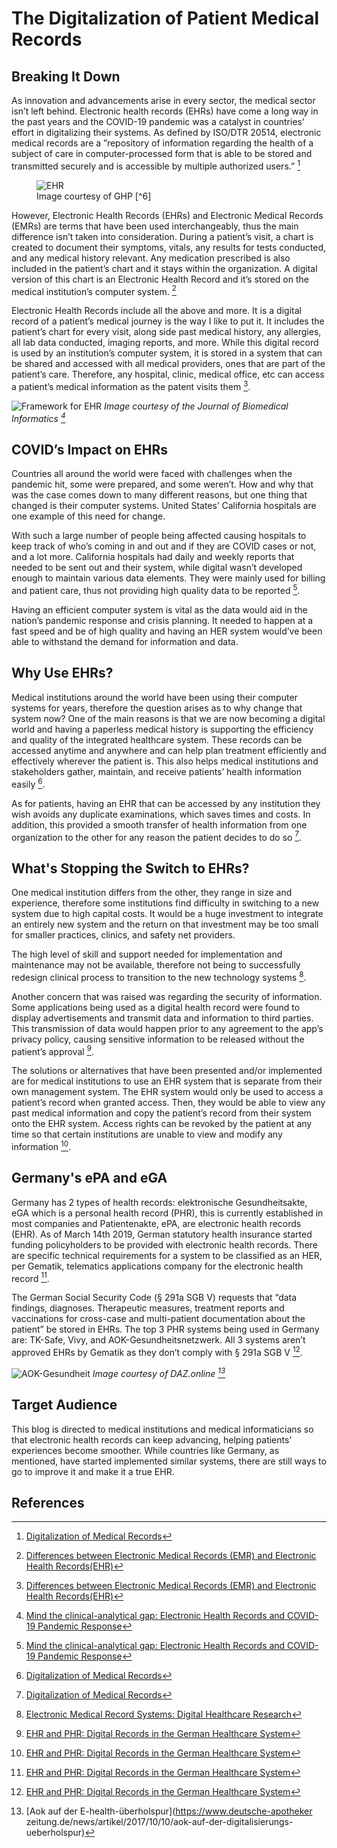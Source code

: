 # The Digitalization of Patient Medical Records

## Breaking It Down

  As innovation and advancements arise in every sector, the medical sector isn’t left behind. Electronic health records (EHRs) have come a long way in the past years and the COVID-19 pandemic was a catalyst in countries’ effort in digitalizing their systems. As defined by ISO/DTR 20514, electronic medical records are a ”repository of information regarding the health of a subject of care in computer-processed form that is able to be stored and transmitted securely and is accessible by multiple authorized users.” [^2] 

<figure>
  <img src="images/EHR.jpg" alt="EHR">
  <figcaption>Image courtesy of GHP [^6]</figcaption>
</figure>

  However, Electronic Health Records (EHRs) and Electronic Medical Records (EMRs) are terms that have been used interchangeably, thus the main difference isn’t taken into consideration. During a patient’s visit, a chart is created to document their symptoms, vitals, any results for tests conducted, and any medical history relevant. Any medication prescribed is also included in the patient’s chart and it stays within the organization. A digital version of this chart is an Electronic Health Record and it’s stored on the medical institution’s computer system. [^3]

Electronic Health Records include all the above and more. It is a digital record of a patient’s medical journey is the way I like to put it. It includes the patient’s chart for every visit, along side past medical history, any allergies, all lab data conducted, imaging reports, and more. While this digital record is used by an institution’s computer system, it is stored in a system that can be shared and accessed with all medical providers, ones that are part of the patient’s care. Therefore, any hospital, clinic, medical office, etc can access a patient’s medical information as the patent visits them [^3].

![Framework for EHR](images/Framework_EHR.jpg)
*Image courtesy of the Journal of Biomedical Informatics [^5]*

## COVID’s Impact on EHRs
Countries all around the world were faced with challenges when the pandemic hit, some were prepared, and some weren’t. How and why that was the case comes down to many different reasons, but one thing that changed is their computer systems. United States’ California hospitals are one example of this need for change. 

With such a large number of people being affected causing hospitals to keep track of who’s coming in and out and if they are COVID cases or not, and a lot more. California hospitals had daily and weekly reports that needed to be sent out and their system, while digital wasn’t developed enough to maintain various data elements. They were mainly used for billing and patient care, thus not providing high quality data to be reported [^5]. 

Having an efficient computer system is vital as the data would aid in the nation’s pandemic response and crisis planning. It needed to happen at a fast speed and be of high quality and having an HER system would’ve been able to withstand the demand for information and data.

## Why Use EHRs?
Medical institutions around the world have been using their computer systems for years, therefore the question arises as to why change that system now? One of the main reasons is that we are now becoming a digital world and having a paperless medical history is supporting the efficiency and quality of the integrated healthcare system. These records can be accessed anytime and anywhere and can help plan treatment efficiently and effectively wherever the patient is. This also helps medical institutions and stakeholders gather, maintain, and receive patients’ health information easily [^2].

As for patients, having an EHR that can be accessed by any institution they wish avoids any duplicate examinations, which saves times and costs. In addition, this provided a smooth transfer of health information from one organization to the other for any reason the patient decides to do so [^2].

## What's Stopping the Switch to EHRs?
One medical institution differs from the other, they range in size and experience, therefore some institutions find difficulty in switching to a new system due to high capital costs. It would be a huge investment to integrate an entirely new system and the return on that investment may be too small for smaller practices, clinics, and safety net providers.

The high level of skill and support needed for implementation and maintenance may not be available, therefore not being to successfully redesign clinical process to transition to the new technology systems [^1].

Another concern that was raised was regarding the security of information. Some applications being used as a digital health record were found to display advertisements and transmit data and information to third parties. This transmission of data would happen prior to any agreement to the app’s privacy policy, causing sensitive information to be released without the patient’s approval [^4].

The solutions or alternatives that have been presented and/or implemented are for medical institutions to use an EHR system that is separate from their own management system. The EHR system would only be used to access a patient’s record when granted access. Then, they would be able to view any past medical information and copy the patient’s record from their system onto the EHR system. Access rights can be revoked by the patient at any time so that certain institutions are unable to view and modify any information [^4].

## Germany's ePA and eGA

Germany has 2 types of health records: elektronische Gesundheitsakte, eGA which is a personal health record (PHR), this is currently established in most companies and Patientenakte, ePA, are electronic health records (EHR). As of March 14th 2019, German statutory health insurance started funding policyholders to be provided with electronic health records. There are specific technical requirements for a system to be classified as an HER, per Gematik, telematics applications company for the electronic health record [^4].

The German Social Security Code (§ 291a SGB V) requests that “data findings, diagnoses. Therapeutic measures, treatment reports and vaccinations for cross-case and multi-patient documentation about the patient” be stored in EHRs. The top 3 PHR systems being used in Germany are: TK-Safe, Vivy, and AOK-Gesundheitsnetzwerk. All 3 systems aren’t approved EHRs by Gematik as they don’t comply with § 291a SGB V [^4].

![AOK-Gesundheit](images/AOK.png)
*Image courtesy of DAZ.online [^7]*

## Target Audience
This blog is directed to medical institutions and medical informaticians so that electronic health records can keep advancing, helping patients’ experiences become smoother. While countries like Germany, as mentioned, have started implemented similar systems, there are still ways to go to improve it and make it a true EHR.

## References

[^1]: [Electronic Medical Record Systems: Digital Healthcare Research](https://digital.ahrq.gov/electronic-medical-record-systems)
[^2]: [Digitalization of Medical Records](https://www.smart-academy.in/blog/digitalization-of-medical-records/)
[^3]: [Differences between Electronic Medical Records (EMR) and Electronic Health Records(EHR)](https://prohealthware.com/differences-between-electronic-medical-records-emr-and-electronic-health-records-ehr/)
[^4]: [EHR and PHR: Digital Records in the German Healthcare System](https://www.gesundheitsindustrie-bw.de/en/article/news/ehr-and-phr-digital-records-in-the-german-healthcare-system)
[^5]: [Mind the clinical-analytical gap: Electronic Health Records and COVID-19 Pandemic Response](https://doi.org/10.1016/j.jbi.2021.103715)
[^6]: [Why is Electronic Health Records a Good Idea for Health Care Organizations?](https://www.ghp-news.com/why-is-electronic-health-record-a-good-idea-for-health-care-organisations/)
[^7]: [Aok auf der E-health-überholspur](https://www.deutsche-apotheker zeitung.de/news/artikel/2017/10/10/aok-auf-der-digitalisierungs-ueberholspur)

